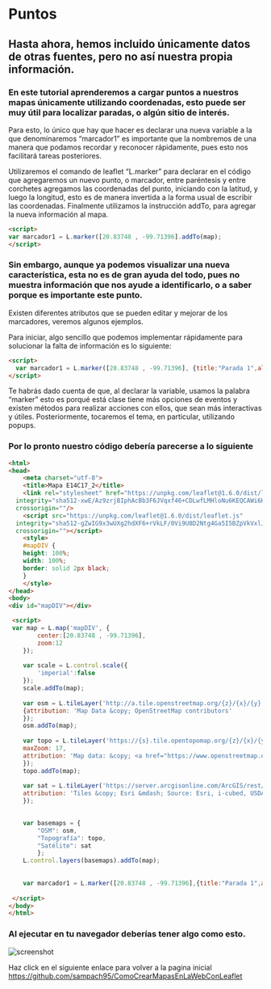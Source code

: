 # Puntos
## Hasta ahora, hemos incluido únicamente datos de otras fuentes, pero no así nuestra propia información.
 ### En este tutorial aprenderemos a cargar puntos a nuestros mapas únicamente utilizando coordenadas, esto puede ser muy útil para localizar paradas, o algún sitio de interés.
 
Para esto, lo único que hay que hacer es declarar una nueva variable a la que denominaremos “marcador1” es importante que la nombremos de una manera que podamos recordar y reconocer rápidamente, pues esto nos facilitará tareas posteriores.

Utilizaremos el comando de leaflet “L.marker” para declarar en el código que agregaremos un nuevo punto, o marcador, entre paréntesis y entre corchetes agregamos las coordenadas del punto, iniciando con la latitud, y luego la longitud, esto es de manera invertida a la forma usual de escribir las coordenadas. Finalmente utilizamos la instrucción addTo, para agregar la nueva información al mapa.

``` html
<script>	
var marcador1 = L.marker([20.83748 , -99.71396].addTo(map);
</script>
```

### Sin embargo, aunque ya podemos visualizar una nueva característica, esta no es de gran ayuda del todo, pues no muestra información que nos ayude a identificarlo, o a saber porque es importante este punto.

Existen diferentes atributos que se pueden editar y mejorar de los marcadores, veremos algunos ejemplos. 

Para iniciar, algo sencillo que podemos implementar rápidamente para solucionar la falta de información es lo siguiente:

``` html
<script>	
  var marcador1 = L.marker([20.83748 , -99.71396], {title:"Parada 1",alt:"",draggable:true}) .addTo(map);
</script>
```
Te habrás dado cuenta de que, al declarar la variable, usamos la palabra “marker” esto es porqué está clase tiene más opciones de eventos y existen métodos para realizar acciones con ellos, que sean más interactivas y útiles. Posteriormente, tocaremos el tema, en particular, utilizando popups. 

### Por lo pronto nuestro código debería parecerse a lo siguiente
``` html
<html>
<head>
	<meta charset="utf-8">
	<title>Mapa E14C17_2</title>
	<link rel="stylesheet" href="https://unpkg.com/leaflet@1.6.0/dist/leaflet.css"
  integrity="sha512-xwE/Az9zrjBIphAcBb3F6JVqxf46+CDLwfLMHloNu6KEQCAWi6HcDUbeOfBIptF7tcCzusKFjFw2yuvEpDL9wQ=="
  crossorigin=""/>
	<script src="https://unpkg.com/leaflet@1.6.0/dist/leaflet.js"
  integrity="sha512-gZwIG9x3wUXg2hdXF6+rVkLF/0Vi9U8D2Ntg4Ga5I5BZpVkVxlJWbSQtXPSiUTtC0TjtGOmxa1AJPuV0CPthew=="
  crossorigin=""></script>
	<style>
	#mapDIV {
	height: 100%;
	width: 100%;
	border: solid 2px black;
	}
	</style>
</head>
<body>
<div id="mapDIV"></div>

 <script>	
 var map = L.map('mapDIV', {
		center:[20.83748 , -99.71396],
		zoom:12
	});
	
	var scale = L.control.scale({
		'imperial':false
	});
	scale.addTo(map);
	
	var osm = L.tileLayer('http://a.tile.openstreetmap.org/{z}/{x}/{y}.png',
	{attribution: 'Map Data &copy; OpenStreetMap contributors'
	});
	osm.addTo(map);
	
	var topo = L.tileLayer('https://{s}.tile.opentopomap.org/{z}/{x}/{y}.png', {
	maxZoom: 17,
	attribution: 'Map data: &copy; <a href="https://www.openstreetmap.org/copyright">OpenStreetMap</a> contributors, <a href="http://viewfinderpanoramas.org">SRTM</a> | Map style: &copy; <a href="https://opentopomap.org">OpenTopoMap</a> (<a href="https://creativecommons.org/licenses/by-sa/3.0/">CC-BY-SA</a>)'
	}); 
	topo.addTo(map);
	
	var sat = L.tileLayer('https://server.arcgisonline.com/ArcGIS/rest/services/World_Imagery/MapServer/tile/{z}/{y}/{x}', {
	attribution: 'Tiles &copy; Esri &mdash; Source: Esri, i-cubed, USDA, USGS, AEX, GeoEye, Getmapping, Aerogrid, IGN, IGP, UPR-EGP, and the GIS User Community'
	});

	
	var basemaps = {
		"OSM": osm,
		"Topografía": topo,										
		"Satélite": sat
		};
	L.control.layers(basemaps).addTo(map);
	
	
	var marcador1 = L.marker([20.83748 , -99.71396],{title:"Parada 1",alt:"",draggable:true}).addTo(map);
	
 </script>
</body>
</html>
```
### Al ejecutar en tu navegador deberías tener algo como esto.

![screenshot](https://raw.githubusercontent.com/sampach95/Puntos/master/img/Puntos.png )



Haz click en el siguiente enlace para volver a la pagina inicial
https://github.com/sampach95/ComoCrearMapasEnLaWebConLeaflet
